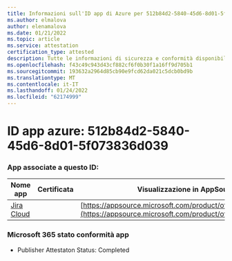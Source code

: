 ```yaml
---
title: Informazioni sull'ID app di Azure per 512b84d2-5840-45d6-8d01-5f073836d039
ms.author: elmalova
author: elenamalova
ms.date: 01/21/2022
ms.topic: article
ms.service: attestation
certification_type: attested
description: Tutte le informazioni di sicurezza e conformità disponibili per 512b84d2-5840-45d6-8d01-5f073836d039.
ms.openlocfilehash: f43c49c943d43cf882cf6f0b30f1a16ff9d705b1
ms.sourcegitcommit: 193632a2964d85cb90e9fcd62da021c5dcb0bd9b
ms.translationtype: MT
ms.contentlocale: it-IT
ms.lasthandoff: 01/24/2022
ms.locfileid: "62174999"
---
```

# <a name="azure-app-id-512b84d2-5840-45d6-8d01-5f073836d039"></a>ID app azure: 512b84d2-5840-45d6-8d01-5f073836d039


### <a name="apps-associated-with-this-id"></a>App associate a questo ID:
| **Nome app** | **Certificata** | **Visualizzazione in AppSource** |
|--------------|---------------|-----------------------|
| [Jira Cloud](https://docs.microsoft.com/microsoft-365-app-certification/forward/WA200002140) |  | [https://appsource.microsoft.com/product/office/WA200002140](https://appsource.microsoft.com/product/office/WA200002140) |

### <a name="microsoft-365-app-compliance-status"></a>Microsoft 365 stato conformità app
- Publisher Attestaton Status: Completed
